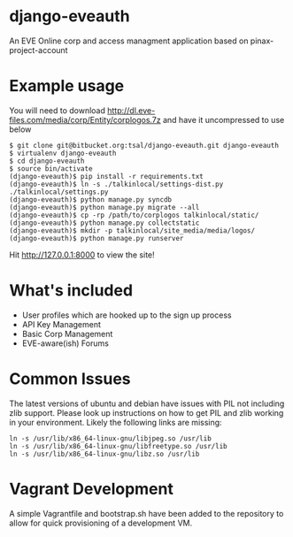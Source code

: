 django-eveauth
====================

An EVE Online corp and access managment application based on pinax-project-account

Example usage
=============

You will need to download http://dl.eve-files.com/media/corp/Entity/corplogos.7z and
have it uncompressed to use below

    $ git clone git@bitbucket.org:tsal/django-eveauth.git django-eveauth
    $ virtualenv django-eveauth
    $ cd django-eveauth
    $ source bin/activate
    (django-eveauth)$ pip install -r requirements.txt
    (django-eveauth)$ ln -s ./talkinlocal/settings-dist.py ./talkinlocal/settings.py
    (django-eveauth)$ python manage.py syncdb
    (django-eveauth)$ python manage.py migrate --all
    (django-eveauth)$ cp -rp /path/to/corplogos talkinlocal/static/
    (django-eveauth)$ python manage.py collectstatic
    (django-eveauth)$ mkdir -p talkinlocal/site_media/media/logos/
    (django-eveauth)$ python manage.py runserver

Hit http://127.0.0.1:8000 to view the site!

What's included
===============

 * User profiles which are hooked up to the sign up process
 * API Key Management
 * Basic Corp Management
 * EVE-aware(ish) Forums


Common Issues
===============

The latest versions of ubuntu and debian have issues with PIL not including
zlib support.  Please look up instructions on how to get PIL and zlib working
in your environment. Likely the following links are missing:

    ln -s /usr/lib/x86_64-linux-gnu/libjpeg.so /usr/lib
    ln -s /usr/lib/x86_64-linux-gnu/libfreetype.so /usr/lib
    ln -s /usr/lib/x86_64-linux-gnu/libz.so /usr/lib

Vagrant Development
===============

A simple Vagrantfile and bootstrap.sh have been added to the repository to allow for
quick provisioning of a development VM.